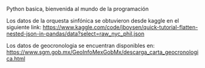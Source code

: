 Python basica, bienvenida al mundo de la programación


Los datos de la orquesta sinfónica se obtuvieron desde kaggle en el siguiente link:
https://www.kaggle.com/code/jboysen/quick-tutorial-flatten-nested-json-in-pandas/data?select=raw_nyc_phil.json

Los datos de geocronologia se encuentran disponibles en:
https://www.sgm.gob.mx/GeoInfoMexGobMx/descarga_carta_geocronologica.html
